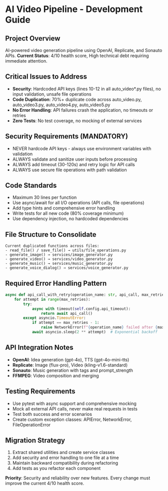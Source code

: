 # AI Video Pipeline - Development Guide

## Project Overview
AI-powered video generation pipeline using OpenAI, Replicate, and Sonauto APIs. 
**Current Status**: 4/10 health score, High technical debt requiring immediate attention.

## Critical Issues to Address
- **Security**: Hardcoded API keys (lines 10-12 in all auto_video*.py files), no input validation, unsafe file operations
- **Code Duplication**: 70%+ duplicate code across auto_video.py, auto_video3.py, auto_video4.py, auto_video5.py
- **No Error Handling**: API failures crash the application, no timeouts or retries
- **Zero Tests**: No test coverage, no mocking of external services

## Security Requirements (MANDATORY)
- NEVER hardcode API keys - always use environment variables with validation
- ALWAYS validate and sanitize user inputs before processing
- ALWAYS add timeout (30-120s) and retry logic for API calls
- ALWAYS use secure file operations with path validation

## Code Standards
- Maximum 30 lines per function
- Use async/await for all I/O operations (API calls, file operations)
- Add type hints and comprehensive error handling
- Write tests for all new code (80% coverage minimum)
- Use dependency injection, no hardcoded dependencies

## File Structure to Consolidate
```
Current duplicated functions across files:
- read_file() / save_file() → utils/file_operations.py
- generate_image() → services/image_generator.py  
- generate_video() → services/video_generator.py
- generate_music() → services/music_generator.py
- generate_voice_dialog() → services/voice_generator.py
```

## Required Error Handling Pattern
```python
async def api_call_with_retry(operation_name: str, api_call, max_retries: int = 3):
    for attempt in range(max_retries):
        try:
            async with timeout(self.config.api_timeout):
                return await api_call()
        except asyncio.TimeoutError:
            if attempt == max_retries - 1:
                raise NetworkError(f"{operation_name} failed after {max_retries} attempts")
            await asyncio.sleep(2 ** attempt)  # Exponential backoff
```

## API Integration Notes
- **OpenAI**: Idea generation (gpt-4o), TTS (gpt-4o-mini-tts) 
- **Replicate**: Image (flux-pro), Video (kling-v1.6-standard)
- **Sonauto**: Music generation with tags and prompt_strength
- **FFMPEG**: Video composition and merging

## Testing Requirements
- Use pytest with async support and comprehensive mocking
- Mock all external API calls, never make real requests in tests
- Test both success and error scenarios
- Create custom exception classes: APIError, NetworkError, FileOperationError

## Migration Strategy
1. Extract shared utilities and create service classes
2. Add security and error handling to one file at a time
3. Maintain backward compatibility during refactoring
4. Add tests as you refactor each component

**Priority**: Security and reliability over new features. Every change must improve the current 4/10 health score.

